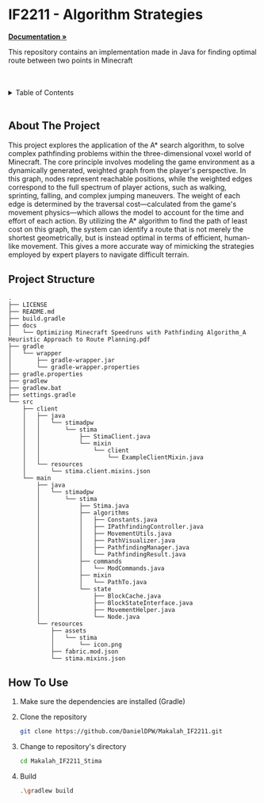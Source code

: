 # IF2211 - Algorithm Strategies

<a href="https://github.com/DanielDPW/Makalah_IF2211_Stima/tree/main/docs"><strong>Documentation »</strong></a>
<br />
</p>

This repository contains an implementation made in Java for finding optimal route between two points in Minecraft

<br/>
<br/>
<details>
  <summary>Table of Contents</summary>
  <ol>
    <li>
      <a href="#about-the-project">About The Project</a>
    </li>
    <li>
      <a href="#project-structure">Project Structure</a>
    </li>
    <li>
      <a href="#how-to-use">How To Use</a>
    </li>
  </ol>
</details>
<br/>

## About The Project

This project explores the application of the A* search algorithm, to solve complex pathfinding problems within the three-dimensional voxel world of Minecraft. The core principle involves modeling the game environment as a dynamically generated, weighted graph from the player's perspective. In this graph, nodes represent reachable positions, while the weighted edges correspond to the full spectrum of player actions, such as walking, sprinting, falling, and complex jumping maneuvers. The weight of each edge is determined by the traversal cost—calculated from the game's movement physics—which allows the model to account for the time and effort of each action. By utilizing the A* algorithm to find the path of least cost on this graph, the system can identify a route that is not merely the shortest geometrically, but is instead optimal in terms of efficient, human-like movement. This gives a more accurate way of mimicking the strategies employed by expert players to navigate difficult terrain.



## Project Structure
```ssh
.
├── LICENSE
├── README.md
├── build.gradle
├── docs
│   └── Optimizing Minecraft Speedruns with Pathfinding Algorithm_A Heuristic Approach to Route Planning.pdf
├── gradle
│   └── wrapper
│       ├── gradle-wrapper.jar
│       └── gradle-wrapper.properties
├── gradle.properties
├── gradlew
├── gradlew.bat
├── settings.gradle
└── src
    ├── client
    │   ├── java
    │   │   └── stimadpw
    │   │       └── stima
    │   │           ├── StimaClient.java
    │   │           └── mixin
    │   │               └── client
    │   │                   └── ExampleClientMixin.java
    │   └── resources
    │       └── stima.client.mixins.json
    └── main
        ├── java
        │   └── stimadpw
        │       └── stima
        │           ├── Stima.java
        │           ├── algorithms
        │           │   ├── Constants.java
        │           │   ├── IPathfindingController.java
        │           │   ├── MovementUtils.java
        │           │   ├── PathVisualizer.java
        │           │   ├── PathfindingManager.java
        │           │   └── PathfindingResult.java
        │           ├── commands
        │           │   └── ModCommands.java
        │           ├── mixin
        │           │   └── PathTo.java
        │           └── state
        │               ├── BlockCache.java
        │               ├── BlockStateInterface.java
        │               ├── MovementHelper.java
        │               └── Node.java
        └── resources
            ├── assets
            │   └── stima
            │       └── icon.png
            ├── fabric.mod.json
            └── stima.mixins.json
```

## How To Use

1. Make sure the dependencies are installed (Gradle)

2. Clone the repository
    ```sh
    git clone https://github.com/DanielDPW/Makalah_IF2211.git
    ```

3. Change to repository's directory
    ```sh
    cd Makalah_IF2211_Stima
    ```

4. Build
    ```sh
    .\gradlew build
    ```

